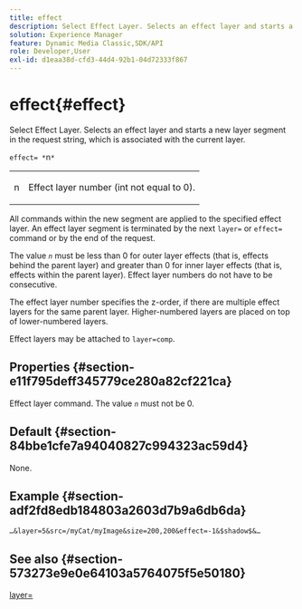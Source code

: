 ```yaml
---
title: effect
description: Select Effect Layer. Selects an effect layer and starts a new layer segment in the request string, which is associated with the current layer.
solution: Experience Manager
feature: Dynamic Media Classic,SDK/API
role: Developer,User
exl-id: d1eaa38d-cfd3-44d4-92b1-04d72333f867
---
```

# effect{#effect}

Select Effect Layer. Selects an effect layer and starts a new layer segment in the request string, which is associated with the current layer.

 `effect= *`n`*`

<table id="simpletable_C48DABF486604D2B9F3CBC1CD01AC76D"> 
 <tr class="strow"> 
  <td class="stentry"> <p><span class="codeph"> <span class="varname"> n</span></span> </p> </td> 
  <td class="stentry"> <p>Effect layer number (int not equal to 0). </p></td> 
 </tr> 
</table>

All commands within the new segment are applied to the specified effect layer. An effect layer segment is terminated by the next `layer=` or `effect=` command or by the end of the request.

The value *`n`* must be less than 0 for outer layer effects (that is, effects behind the parent layer) and greater than 0 for inner layer effects (that is, effects within the parent layer). Effect layer numbers do not have to be consecutive.

The effect layer number specifies the z-order, if there are multiple effect layers for the same parent layer. Higher-numbered layers are placed on top of lower-numbered layers.

Effect layers may be attached to `layer=comp`.

## Properties {#section-e11f795deff345779ce280a82cf221ca}

Effect layer command. The value *`n`* must not be 0.

## Default {#section-84bbe1cfe7a94040827c994323ac59d4}

None.

## Example {#section-adf2fd8edb184803a2603d7b9a6db6da}

`…&layer=5&src=/myCat/myImage&size=200,200&effect=-1&$shadow$&…`

## See also {#section-573273e9e0e64103a5764075f5e50180}

[layer=](/help/aem-is-ir-api/is-api/http-ref/image-serving-api-ref/c-http-protocol-reference/c-command-reference/r-layer.md)
